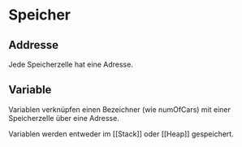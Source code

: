 # Speicher

## Addresse

Jede Speicherzelle hat eine Adresse.

## Variable

Variablen verknüpfen einen Bezeichner (wie numOfCars) mit einer Speicherzelle über eine Adresse.

Variablen werden entweder im [[Stack]] oder [[Heap]] gespeichert.